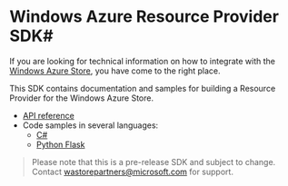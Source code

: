 # Windows Azure Resource Provider SDK#

If you are looking for technical information on how to integrate with the [Windows Azure Store](http://www.windowsazure.com/en-us/store/overview/), you have come to the right place.


This SDK contains documentation and samples for building a Resource Provider for the Windows Azure Store.

- [API reference](https://github.com/WindowsAzure/azure-resource-provider-sdk/tree/master/docs)
- Code samples in several languages:
  - [C#](https://github.com/MetricsHub/AzureStoreRP)
  - [Python Flask](https://github.com/WindowsAzure/azure-resource-provider-sdk/tree/master/samples/python-flask)


>Please note that this is a pre-release SDK and subject to change. Contact [wastorepartners@microsoft.com](mailto:wastorepartners@microsoft.com) for support. 
